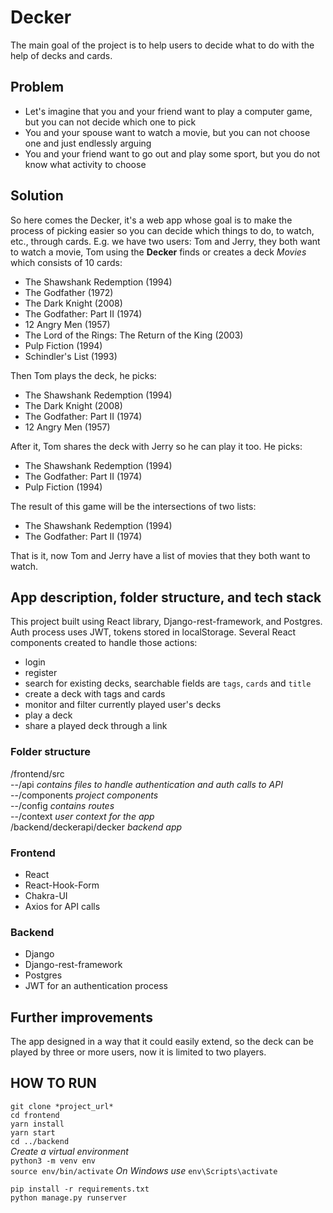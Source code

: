 
# Decker 

The main goal of the project is to help users to decide what to do with the help of decks and cards.

## Problem

* Let's imagine that you and your friend want to play a computer game, but you can not decide which one to pick
* You and your spouse want to watch a movie,
but you can not choose one and just endlessly arguing   
* You and your friend want to go out and play some sport, but you do not know what activity to choose

## Solution

So here comes the Decker,
it's a web app whose goal is to make the process of picking easier so you can decide which things to do, to watch, etc., through cards.
E.g. we have two users: Tom and Jerry,
they both want to watch a movie,
Tom using the **Decker** finds or creates a deck *Movies* which consists of 10 cards:

* The Shawshank Redemption (1994)
* The Godfather (1972)
* The Dark Knight (2008)
* The Godfather: Part II (1974)
* 12 Angry Men (1957) 
* The Lord of the Rings: The Return of the King (2003)
* Pulp Fiction (1994)
* Schindler's List (1993)

Then Tom plays the deck, he picks:

* The Shawshank Redemption (1994)
* The Dark Knight (2008)
* The Godfather: Part II (1974)
* 12 Angry Men (1957)

After it, Tom shares the deck with Jerry so he can play it too. He picks:

* The Shawshank Redemption (1994)
* The Godfather: Part II (1974)
* Pulp Fiction (1994)

The result of this game will be the intersections of two lists:

* The Shawshank Redemption (1994)
* The Godfather: Part II (1974)

That is it, now Tom and Jerry have a list of movies that they both want to watch.

## App description, folder structure, and tech stack

This project built using React library, Django-rest-framework, and Postgres. Auth process uses JWT, tokens stored in localStorage. 
Several React components created to handle those actions:

* login
* register
* search for existing decks, searchable fields are `tags`, `cards` and `title`
* create a deck with tags and cards
* monitor and filter currently played user's decks
* play a deck
* share a played deck through a link
### Folder structure
/frontend/src  
--/api *contains files to handle authentication and auth calls to API*  
--/components *project components*  
--/config *contains routes*  
--/context *user context for the app*  
/backend/deckerapi/decker *backend app*  
   
### Frontend

* React
* React-Hook-Form
* Chakra-UI
* Axios for API calls 

### Backend

* Django
* Django-rest-framework
* Postgres
* JWT for an authentication process

## Further improvements

The app designed in a way that it could easily extend, 
so the deck can be played by three or more users, now it is limited to two players. 

## HOW TO RUN

`git clone *project_url*`  
`cd frontend`   
`yarn install`  
`yarn start`  
`cd ../backend`  
*Create a virtual environment*  
`python3 -m venv env`  
`source env/bin/activate` *On Windows use* `env\Scripts\activate`

`pip install -r requirements.txt`  
`python manage.py runserver`  

